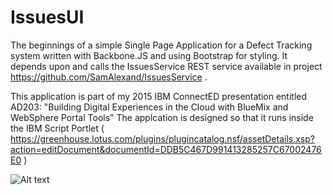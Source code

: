 # IssuesUI

The beginnings of a simple Single Page Application for a Defect Tracking system written with Backbone.JS and using Bootstrap for styling. It depends upon and calls the IssuesService REST service available in project https://github.com/SamAlexand/IssuesService .

This application is part of my 2015 IBM ConnectED presentation entitled AD203: "Building Digital Experiences in the Cloud with BlueMix and WebSphere Portal Tools"  The applcation is designed so that it runs inside the IBM Script Portlet ( https://greenhouse.lotus.com/plugins/plugincatalog.nsf/assetDetails.xsp?action=editDocument&documentId=DDB5C467D991413285257C67002476E0 )

![Alt text](/relative/path/to/img.jpg?raw=true "Screenshot")
